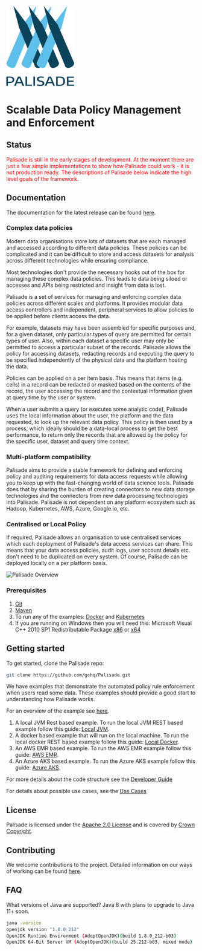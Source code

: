 
<!---
Copyright 2018 Crown Copyright

Licensed under the Apache License, Version 2.0 (the "License");
you may not use this file except in compliance with the License.
You may obtain a copy of the License at

  http://www.apache.org/licenses/LICENSE-2.0

Unless required by applicable law or agreed to in writing, software
distributed under the License is distributed on an "AS IS" BASIS,
WITHOUT WARRANTIES OR CONDITIONS OF ANY KIND, either express or implied.
See the License for the specific language governing permissions and
limitations under the License.
--->


# <img src="logos/logo.svg" width="180">

# Scalable Data Policy Management and Enforcement

## Status
<span style="color:red">
Palisade is still in the early stages of development.
At the moment there are just a few simple implementations to show how Palisade could work - it is not production ready.
The descriptions of Palisade below indicate the high level goals of the framework. 
</span>

## Documentation

The documentation for the latest release can be found [here](https://gchq.github.io/Palisade).


### Complex data policies

Modern data organisations store lots of datasets that are each managed and accessed according to different data policies. These policies can be complicated and it can be difficult to store and access datasets for analysis across different technologies while ensuring compliance.

Most technologies don't provide the necessary hooks out of the box for managing these complex data policies. This leads to data being siloed or accesses and APIs being restricted and insight from data is lost. 

Palisade is a set of services for managing and enforcing complex data policies across different scales and platforms. It provides modular data access controllers and independent, peripheral services to allow policies to be applied before clients access the data.  

For example, datasets may have been assembled for specific purposes and, for a given dataset, only particular types of query are permitted for certain types of user. Also, within each dataset a specific user may only be permitted to access a particular subset of the records. Palisade allows the policy for accessing datasets, redacting records and executing the query to be specified independently of the physical data and the platform hosting the data.

Policies can be applied on a per item basis. This means that items (e.g. cells) in a record can be redacted or masked based on the contents of the record, the user accessing the record and the contextual information given at query time by the user or system.

When a user submits a query (or executes some analytic code), Palisade uses the local information about the user, the platform and the data requested, to look up the relevant data policy. This policy is then used by a process, which ideally should be a data-local process to get the best performance, to return only the records that are allowed by the policy for the specific user, dataset and query time context. 

### Multi-platform compatibility

Palisade aims to provide a stable framework for defining and enforcing policy and auditing requirements for data access requests while allowing you to keep up with the fast-changing world of data science tools. Palisade does that by sharing the burden of creating connectors to new data storage technologies and the connectors from new data processing technologies into Palisade. Palisade is not dependent on any platform ecosystem such as Hadoop, Kubernetes, AWS, Azure, Google.io, etc. 

### Centralised or Local Policy

If required, Palisade allows an organisation to use centralised services which each deployment of Palisade's data access services can share. This means that your data access policies, audit logs, user account details etc. don't need to be duplicated on every system. Of course, Palisade can be deployed locally on a per platform basis.



![Palisade Overview](doc/img/Palisade_overview.jpg)


### Prerequisites
1. [Git](https://git-scm.com/)
2. [Maven](https://maven.apache.org/)
3. To run any of the examples: [Docker](https://www.docker.com/) and [Kubernetes](https://kubernetes.io)
4. If you are running on Windows then you will need this: Microsoft Visual C++ 2010 SP1 Redistributable Package [x86](https://www.microsoft.com/en-gb/download/details.aspx?id=5555) or [x64](https://www.microsoft.com/en-gb/download/details.aspx?id=13523)

## Getting started

To get started, clone the Palisade repo: 

```bash
git clone https://github.com/gchq/Palisade.git
```
We have examples that demonstrate the automated policy rule enforcement when users read some data.
These examples should provide a good start to understanding how Palisade works.

For an overview of the example see [here](example/README.md).

1. A local JVM Rest based example. To run the local JVM REST based example follow this guide: [Local JVM](example/deployment/local-jvm/README.md).
2. A docker based example that will run on the local machine. To run the local docker REST based example follow this guide: [Local Docker](example/deployment/local-docker/README.md).
3. An AWS EMR based example. To run the AWS EMR example follow this guide: [AWS EMR](example/deployment/AWS-EMR/README.md).
4. An Azure AKS based example. To run the Azure AKS example follow this guide:  [Azure AKS](example/deployment/Azure-AKS/README.md).




For more details about the code structure see the [Developer Guide](doc/developer-guide/developer_guide.md)

For details about possible use cases, see the [Use Cases](doc/use_cases.md)


## License

Palisade is licensed under the [Apache 2.0 License](https://www.apache.org/licenses/LICENSE-2.0) and is covered by [Crown Copyright](https://www.nationalarchives.gov.uk/information-management/re-using-public-sector-information/copyright-and-re-use/crown-copyright/).


## Contributing
We welcome contributions to the project. Detailed information on our ways of working can be found [here](https://gchq.github.io/Palisade/doc/other/ways_of_working.html).


## FAQ

What versions of Java are supported? Java 8 with plans to upgrade to Java 11+ soon.

```bash
java -version
openjdk version "1.8.0_212"
OpenJDK Runtime Environment (AdoptOpenJDK)(build 1.8.0_212-b03)
OpenJDK 64-Bit Server VM (AdoptOpenJDK)(build 25.212-b03, mixed mode)
```

